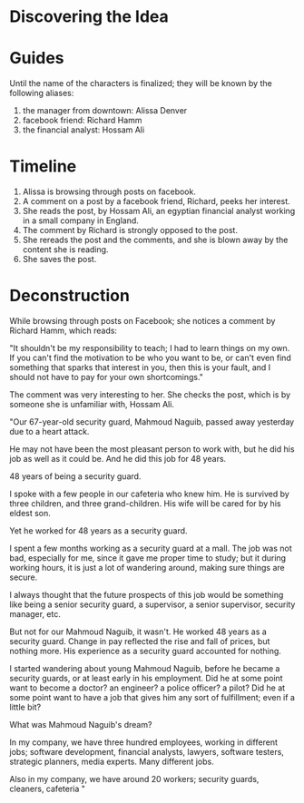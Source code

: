 Discovering the Idea
====================

# Guides

Until the name of the characters is finalized; they will be known by the following aliases:
1. the manager from downtown: Alissa Denver
1. facebook friend: Richard Hamm
1. the financial analyst: Hossam Ali

# Timeline

1. Alissa is browsing through posts on facebook.
1. A comment on a post by a facebook friend, Richard, peeks her interest.
1. She reads the post, by Hossam Ali, an egyptian financial analyst working in a small company in England.
1. The comment by Richard is strongly opposed to the post.
1. She rereads the post and the comments, and she is blown away by the content she is reading.
1. She saves the post.

# Deconstruction

While browsing through posts on Facebook; she notices a comment by Richard Hamm, which reads:

"It shouldn't be my responsibility to teach; I had to learn things on my own. If you can't find the motivation to be who you want to be, or can't even find something that sparks that interest in you, then this is your fault, and I should not have to pay for your own shortcomings."

The comment was very interesting to her. She checks the post, which is by someone she is unfamiliar with, Hossam Ali.

"Our 67-year-old security guard, Mahmoud Naguib, passed away yesterday due to a heart attack.

He may not have been the most pleasant person to work with, but he did his job as well as it could be.
And he did this job for 48 years.

48 years of being a security guard.

I spoke with a few people in our cafeteria who knew him. He is survived by three children, and three grand-children. His wife will be cared for by his eldest son.

Yet he worked for 48 years as a security guard.

I spent a few months working as a security guard at a mall. The job was not bad, especially for me, since it gave me proper time to study; but it during working hours, it is just a lot of wandering around, making sure things are secure.

I always thought that the future prospects of this job would be something like being a senior security guard, a supervisor, a senior supervisor, security manager, etc.

But not for our Mahmoud Naguib, it wasn't. He worked 48 years as a security guard. Change in pay reflected the rise and fall of prices, but nothing more. His experience as a security guard accounted for nothing.

I started wandering about young Mahmoud Naguib, before he became a security guards, or at least early in his employment. Did he at some point want to become a doctor? an engineer? a police officer? a pilot? Did he at some point want to have a job that gives him any sort of fulfillment; even if a little bit?

What was Mahmoud Naguib's dream?

In my company, we have three hundred employees, working in different jobs; software development, financial analysts, lawyers, software testers, strategic planners, media experts. Many different jobs.

Also in my company, we have around 20 workers; security guards, cleaners, cafeteria 
"
